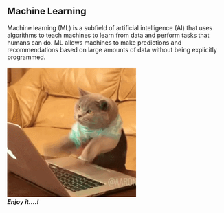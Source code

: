 ## Machine Learning
Machine learning (ML) is a subfield of artificial intelligence (AI) that uses algorithms to teach machines to learn from data and perform tasks that humans can do. ML allows machines to make predictions and recommendations based on large amounts of data without being explicitly programmed.
<br>
<br>
![](2GU.gif)
<br>
***Enjoy it....!***
